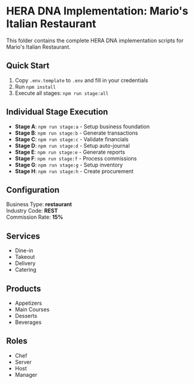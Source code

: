# HERA DNA Implementation: Mario's Italian Restaurant

This folder contains the complete HERA DNA implementation scripts for Mario's Italian Restaurant.

## Quick Start

1. Copy `.env.template` to `.env` and fill in your credentials
2. Run `npm install`
3. Execute all stages: `npm run stage:all`

## Individual Stage Execution

- **Stage A**: `npm run stage:a` - Setup business foundation
- **Stage B**: `npm run stage:b` - Generate transactions  
- **Stage C**: `npm run stage:c` - Validate financials
- **Stage D**: `npm run stage:d` - Setup auto-journal
- **Stage E**: `npm run stage:e` - Generate reports
- **Stage F**: `npm run stage:f` - Process commissions
- **Stage G**: `npm run stage:g` - Setup inventory
- **Stage H**: `npm run stage:h` - Create procurement

## Configuration

Business Type: **restaurant**  
Industry Code: **REST**  
Commission Rate: **15%**

## Services
- Dine-in
- Takeout
- Delivery
- Catering

## Products  
- Appetizers
- Main Courses
- Desserts
- Beverages

## Roles
- Chef
- Server
- Host
- Manager
